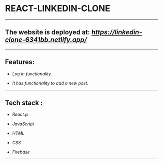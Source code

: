 # **REACT-LINKEDIN-CLONE**
---


## The website is deployed at: _https://linkedin-clone-6341bb.netlify.app/_

---
## Features:

- _Log in functionality._

- _It has functionality to add a new post._


---

## Tech stack : 
- _React.js_ 

- _JavaScript_

- _HTML_

- _CSS_

- _Firebase_

---





